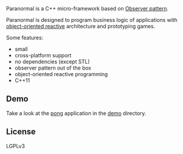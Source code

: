 Paranormal is a C++ micro-framework based on
[Observer pattern](http://en.wikipedia.org/wiki/Observer_pattern).

Paranormal is designed to program business logic of applications with
[object-oriented
reactive](http://en.wikipedia.org/wiki/Reactive_programming#Object-oriented)
architecture and prototyping games.

Some features:

  * small
  * cross-platform support
  * no dependencies (except STL)
  * observer pattern out of the box
  * object-oriented reactive programming
  * C++11

## Demo

Take a look at the [pong](./demo/pong) application in the [demo](./demo)
directory.

## License

LGPLv3
